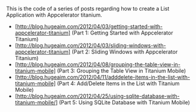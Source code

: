 This is the code of a series of posts regarding how to create a List Application with Appcelerator titanium.

* [http://blog.hugeaim.com/2012/04/03/getting-started-with-appcelerator-titanium] (Part 1: Getting Started with Appcelerator Titanium)
* [http://blog.hugeaim.com/2012/04/03/sliding-windows-with-appcelerator-titanium]  (Part 2: Sliding Windows with Appcelerator Titanium)
* [http://blog.hugeaim.com/2012/04/08/grouping-the-table-view-in-titanium-mobile] (Part 3: Grouping the Table View in Titanium Mobile)
* [http://blog.hugeaim.com/2012/04/11/adddelete-items-in-the-list-with-titanium-mobile] (Part 4: Add/Delete Items in the List with Titanium Mobile)
* [http://blog.hugeaim.com/2012/04/25/using-sqlite-database-with-titanium-mobile/] (Part 5: Using SQLite Database with Titanium Mobile)
